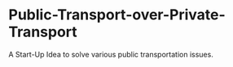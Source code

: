 # Public-Transport-over-Private-Transport
A Start-Up Idea to solve various public transportation issues.

